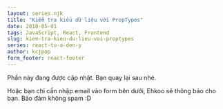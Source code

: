 ```yaml
---
layout: series.njk
title: "Kiểm tra kiểu dữ liệu với PropTypes"
date: 2018-05-01
tags: JavaScript, React, Frontend
slug: kiem-tra-kieu-du-lieu-voi-proptypes
series: react-tu-a-den-y
author: kcjpop
form_footer: react-footer
---
```

Phần này đang được cập nhật. Bạn quay lại sau nhé.

Hoặc bạn chỉ cần nhập email vào form bên dưới, Ehkoo sẽ thông báo cho bạn. Bảo đảm không spam :D

